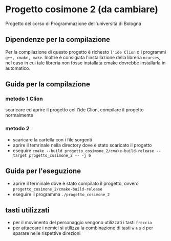 # Progetto cosimone 2 (da cambiare)
Progetto del corso di Programmazione dell'università di Bologna

## Dipendenze per la compilazione
Per la compilazione di questo progetto è richesto `l'ide Clion` o i programmi `g++, cmake, make`.
Inoltre è consigiata l'installazione della libreria `ncurses`, nel caso in cui tale libreria non fosse 
installata cmake dovrebbe installarla in automatico.

## Guida per la compilazione
### metodo 1 Clion
scaricare ed aprire il progetto col l'ide Clion, compilare il progetto normalmente

### metodo 2
* scaricare la cartella con i file sorgenti
* aprire il temrinale nella directory dove è stato scaricato il progetto
* eseguire `cmake --build progetto_cosimone_2/cmake-build-release --target progetto_cosimone_2 -- -j 6`

## Guida per l'eseguzione
* aprire il terminale dove è stato compilato il progetto, ovvero `progetto_cosimone_2/cmake-build-release`
* eseguire il programma `./progetto_cosimone_2`

## tasti utilizzati
* per il movimento del personaggio vengono utilizzati i tasti `freccia`
* per attaccare i nemici si utilizza la combinazione di tasti `w` `a` `s` `d` per sparare nelle rispettive direzioni

